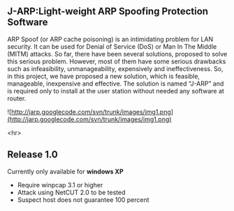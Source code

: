 ## J-ARP:Light-weight ARP Spoofing Protection Software ##

ARP Spoof (or ARP cache poisoning) is an intimidating problem for LAN security. It can be used for Denial of Service (DoS) or Man In The Middle (MITM) attacks. So far, there have been several solutions, proposed to solve this serious problem. However, most of them have some serious drawbacks such as infeasibility, unmanageability, expensively and ineffectiveness. So, in this project, we have proposed a new solution, which is feasible, manageable, inexpensive and effective. The solution is named “J-ARP” and is required only to install at the user station without needed any software at router.


![http://jarp.googlecode.com/svn/trunk/images/img1.png](http://jarp.googlecode.com/svn/trunk/images/img1.png)




&lt;hr&gt;



## Release 1.0 ##

Currently only available for **windows XP**

  * Require winpcap 3.1 or higher
  * Attack using NetCUT 2.0 to be tested
  * Suspect host does not guarantee 100 percent